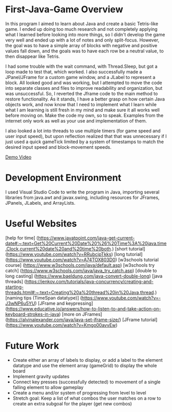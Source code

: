 # First-Java-Game Overview

In this program I aimed to learn about Java and create a basic Tetris-like game. I ended up doing too much research and not completely applying what I learned before looking into more things, so I didn't develop the game very well and ended up with a lot of notes and only split-focus. However, the goal was to have a simple array of blocks with negative and positive values fall down, and the goals was to have each row be a neutral value, to then disappear like Tetris.

I had some trouble with the wait command, with Thread.Sleep, but got a loop made to test that, which worked. I also successfully made a JPanel/JFrame for a custom game window, and a JLabel to represent a block. All looked good and was working, but I attempted to move the code into separate classes and files to improve readability and organization, but was unsuccessful. So, I reverted the Jframe code to the main method to restore functionality. As it stands, I have a better grasp on how certain Java objects work, and now know that I need to implement what I learn while what I am learning is still fresh in my mind and make sure it all works well before moving on. Make the code my own, so to speak. Examples from the internet only work as well as your use and implementation of them.

I also looked a lot into threads to use multiple timers (for game speed and user input speed), but upon reflection realized that that was unnecessary if I just used a quick gameTick limited by a system of timestamps to match the desired input speed and block-movement speeds.

[Demo Video](http://youtube.link.goes.here)

# Development Environment

I used Visual Studio Code to write the program in Java, importing several libraries from java.awt and javax.swing, including resources for JFrames, JPanels, JLabels, and ArrayLists.

# Useful Websites

[help for time] (https://www.javatpoint.com/java-get-current-date#:~:text=Get%20Current%20Date%20%26%20Time%3A%20java.time.Clock,current%20date%20and%20time%20both.)
[short tutorial] (https://www.youtube.com/watch?v=RRubcjpTkks)
[long tutorial] (https://www.youtube.com/watch?v=A74TOX803D0)
[w3schools tutorial course] (https://www.w3schools.com/java/default.asp)
[w3schools try catch] (https://www.w3schools.com/java/java_try_catch.asp)
[double to long casting] (https://www.baeldung.com/java-convert-double-long)
[java threads] (https://jenkov.com/tutorials/java-concurrency/creating-and-starting-threads.html#:~:text=Creating%20a%20thread%20in%20Java,thread.)
[naming tips (TimeSpan datatype)] (https://www.youtube.com/watch?v=-J3wNP6u5YU)
[JFrame and keypressing] (https://www.educative.io/answers/how-to-listen-to-and-take-action-on-keyboard-strokes-in-java)
[more on JFrames] (https://alvinalexander.com/java/java-set-jframe-size/)
[JFrame tutorial] (https://www.youtube.com/watch?v=Kmgo00avvEw)

# Future Work

- Create either an array of labels to display, or add a label to the element datatype and use the element array (gameGrid) to display the whole board
- Implement gravity updates
- Connect key presses (successfully detected) to movement of a single falling element to allow gameplay
- Create a menu and/or system of progressing from level to level
- Stretch goal: Keep a list of what combos the user matches on a row to create an extra subgoal for the player (get new combos)
